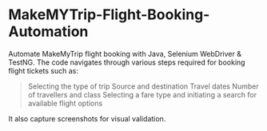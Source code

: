 # MakeMYTrip-Flight-Booking-Automation
Automate MakeMyTrip flight booking with Java, Selenium WebDriver &amp; TestNG. The code navigates through various steps required for booking flight tickets such as:
> Selecting the type of trip
> Source and destination
> Travel dates
> Number of travellers and class
> Selecting a fare type and initiating a search for available flight options

It also capture screenshots for visual validation. 
